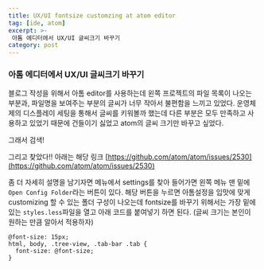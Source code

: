```yaml
---
title: UX/UI fontsize customzing at atom editor
tag: [ide, atom]
excerpt: >-
 아톰 에디터에서 UX/UI 글씨크기 바꾸기
category: post
---
```




### 아톰 에디터에서 UX/UI 글씨크기 바꾸기

블로그 작성을 위해서 아톰 editor를 사용하는데
왼쪽 프로젝트의 파일 목록이 나오는 부분과, 파일명을 보여주는 부분의 글씨가 너무 작아서
불편함을 느끼고 있었다. 운영체제의 디스플레이 세팅을 통해서 글씨를 키워볼까 했는데
다른 부분은 모두 만족하고 사용하고 있었기 때문에 건들이기 싫었고 atom의 글씨 크기만
바꾸고 싶었다.

그래서 검색!

그리고 찾았다!! 아래는 해당 링크
 [https://github.com/atom/atom/issues/2530](https://github.com/atom/atom/issues/2530)

좀 더 자세히 설명을 남기자면 메뉴에서 settings를 찾아 들어가면
왼쪽 메뉴 맨 밑에 `Open Config Folder`라는 버튼이 있다. 해당 버튼을 누르면 아톰설정을
입맛에 맞게 customizing 할 수 있는 폴더 구성이 나오는데 fontsize를 바꾸기 위해서는 가장
밑에 있는 `styles.less`파일을 열고 아래 코드를 붙여넣기 하면 된다.
(글씨 크기는 본인이 원하는 만큼 알아서 적용하자)

```
@font-size: 15px;
html, body, .tree-view, .tab-bar .tab {
  font-size: @font-size;
}
```
